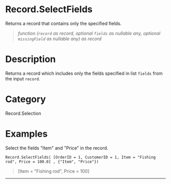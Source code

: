﻿# Record.SelectFields
Returns a record that contains only the specified fields.
> _function (<code>record</code> as record, optional <code>fields</code> as nullable any, optional <code>missingField</code> as nullable any) as record_
# Description 
Returns a record which includes only the fields specified in list <code>fields</code> from the input <code>record</code>.

# Category 
Record.Selection
# Examples 
Select the fields "Item" and "Price" in the record.
```
Record.SelectFields( [OrderID = 1, CustomerID = 1, Item = "Fishing rod", Price = 100.0] , {"Item", "Price"})
```
> [Item = "Fishing rod", Price = 100]
***
